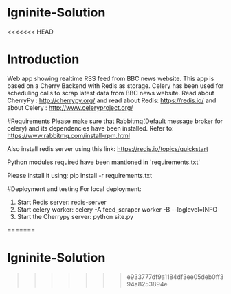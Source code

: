 # Igninite-Solution


<<<<<<< HEAD
# Introduction 
Web app showing realtime RSS feed from BBC news website.
This app is based on a Cherry Backend with Redis as storage.
Celery has been used for scheduling calls to scrap latest data from BBC news website.
Read about CherryPy : http://cherrypy.org/ and read about Redis: https://redis.io/ and about Celery : http://www.celeryproject.org/

#Requirements
Please make sure that Rabbitmq(Default message broker for celery) and its dependencies have been installed.
Refer to: https://www.rabbitmq.com/install-rpm.html

Also install redis server using this link: https://redis.io/topics/quickstart

Python modules required have been mantioned in 'requirements.txt'

Please install it using: pip install -r requirements.txt 


#Deployment and testing 
For local deployment:
1. Start Redis server: redis-server
2. Start celery worker: celery -A feed_scraper worker -B --loglevel=INFO
3. Start the Cherrypy server: python site.py 





=======
# Igninite-Solution
>>>>>>> e933777df9a1184df3ee05deb0ff394a8253894e
